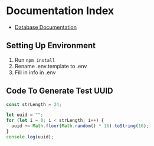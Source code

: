 # Documentation Index

- [Database Documentation][database_doc]

## Setting Up Environment

1. Run `npm install`
2. Rename .env.template to .env
3. Fill in info in .env

## Code To Generate Test UUID

```js
const strLength = 24;

let uuid = "";
for (let i = 0; i < strLength; i++) {
  uuid += Math.floor(Math.random() * 16).toString(16);
}
console.log(uuid);
```

[database_doc]: documentation/database_doc.md
